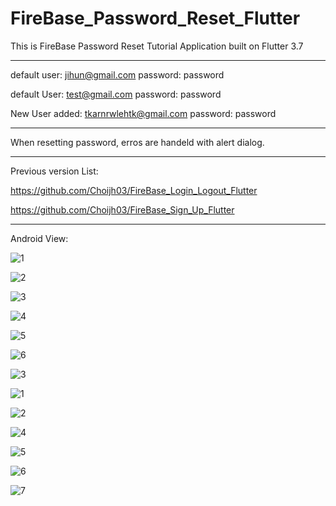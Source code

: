 # FireBase_Password_Reset_Flutter

This is FireBase Password Reset Tutorial Application built on Flutter 3.7

-------------------------------------------------------------------------------------

default user: jihun@gmail.com password: password

default User: test@gmail.com password: password

New User added: tkarnrwlehtk@gmail.com password: password

-------------------------------------------------------------------------------------

When resetting password, erros are handeld with alert dialog.

-------------------------------------------------------------------------------------

Previous version List:

https://github.com/Choijh03/FireBase_Login_Logout_Flutter

https://github.com/Choijh03/FireBase_Sign_Up_Flutter

-------------------------------------------------------------------------------------

Android View:

![1](https://user-images.githubusercontent.com/98497929/226215580-2b711fb6-5ab6-4527-9566-9ab164ca516b.PNG)

![2](https://user-images.githubusercontent.com/98497929/226215584-a71ce3ca-81b2-47ed-a05b-eb9c6af75a76.PNG)

![3](https://user-images.githubusercontent.com/98497929/226215587-76d3c08d-36af-4f85-a4cd-52aac4e9da8b.PNG)

![4](https://user-images.githubusercontent.com/98497929/226215600-e89e510f-5354-46f4-b67f-9ee180129632.PNG)

![5](https://user-images.githubusercontent.com/98497929/226215592-91249249-64ba-49af-95fb-e2965e820ca1.PNG)

![6](https://user-images.githubusercontent.com/98497929/226215598-4f2fbcfe-585a-4f69-86cc-303abe7c769f.PNG)

![3](https://user-images.githubusercontent.com/98497929/226219194-ab3b6ede-ff2d-4b4c-b463-1023bb33e376.PNG)

![1](https://user-images.githubusercontent.com/98497929/226219203-62a81276-ef24-44e2-8d7c-f31c5a1d2601.PNG)

![2](https://user-images.githubusercontent.com/98497929/226219212-31da155c-b516-45ad-a5a2-8975823bece5.PNG)

![4](https://user-images.githubusercontent.com/98497929/226219222-3bbcbd49-517e-4d42-ae0c-74922edb7729.PNG)

![5](https://user-images.githubusercontent.com/98497929/226219225-c8d69b1d-7a13-4867-9a58-22f889a2710a.PNG)

![6](https://user-images.githubusercontent.com/98497929/226219228-6757e11a-8fca-4634-b98d-3a728f159547.PNG)

![7](https://user-images.githubusercontent.com/98497929/226219230-1abc1339-1439-44cb-baaa-b495b8b2b3ee.PNG)


